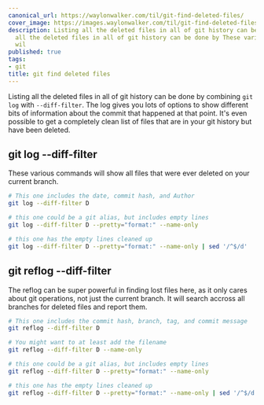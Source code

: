```yaml
---
canonical_url: https://waylonwalker.com/til/git-find-deleted-files/
cover_image: https://images.waylonwalker.com/til/git-find-deleted-files.png
description: Listing all the deleted files in all of git history can be done by Listing
  all the deleted files in all of git history can be done by These various commands
  wil
published: true
tags:
- git
title: git find deleted files
---
```


Listing all the deleted files in all of git history can be done by combining `git log` with `--diff-filter`.  The log gives you lots of options to show different bits of information about the commit that happened at that point.  It's even possible to get a completely clean list of files that are in your git history but have been deleted.

## git log --diff-filter

These various commands will show all files that were ever deleted on your current branch.

``` bash
# This one includes the date, commit hash, and Author
git log --diff-filter D

# this one could be a git alias, but includes empty lines
git log --diff-filter D --pretty="format:" --name-only

# this one has the empty lines cleaned up
git log --diff-filter D --pretty="format:" --name-only | sed '/^$/d'
```
## git reflog --diff-filter

The reflog can be super powerful in finding lost files here, as it only cares about git operations, not just the current branch.  It will search accross all branches for deleted files and report them.

``` bash
# This one includes the commit hash, branch, tag, and commit message
git reflog --diff-filter D

# You might want to at least add the filename
git reflog --diff-filter D --name-only

# this one could be a git alias, but includes empty lines
git reflog --diff-filter D --pretty="format:" --name-only

# this one has the empty lines cleaned up
git reflog --diff-filter D --pretty="format:" --name-only | sed '/^$/d'
```